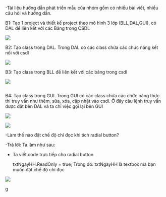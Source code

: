 -Tài liệu hướng dẫn phát triển mẫu của nhóm gồm có nhiều bài viết, nhiều câu hỏi và hướng dẫn.

B1: Tạo 1 project và thiết kế project theo mô hình 3 lớp (BLL,DAL,GUI), có DAL để liên kết với các Bảng trong CSDL
<p><img src="https://scontent.fsgn2-1.fna.fbcdn.net/v/t1.0-9/19990587_683472361864016_9169948813736673057_n.jpg?oh=b89c42ed94e1cc2ae817d69ce14589e7&oe=59C41C98"></p>
B2: Tạo class trong DAL. Trong DAL có các class chứa các chức năng kết nối với csdl
<p><img src="https://scontent.fsgn2-1.fna.fbcdn.net/v/t1.0-9/20108622_683472358530683_6520671058873428397_n.jpg?oh=4ed920706b3a3511793b9c71e01176e2&oe=5A0A56FD"></p>
B3: Tạo class trong BLL để liên kết với các bảng trong csdl
<p><img src="https://scontent.fsgn2-1.fna.fbcdn.net/v/t1.0-9/20031546_683472355197350_6610075986209625925_n.jpg?oh=ca150ad7cb651e66eded3bc9068388b7&oe=59FC6341"></p>
<p><img src=""></p>
B4: Tạo class trong GUI. Trong GUI có các class chứa các chức năng thực thi truy vấn như thêm, sửa, xóa, cập nhật vào csdl.
Ở đây câu lệnh truy vấn được đặt bên DAL và ta chỉ việc gọi lại bên GUI
<p><img src="https://scontent.fsgn2-1.fna.fbcdn.net/v/t1.0-9/20106516_683472385197347_6394497937375280678_n.jpg?oh=689914a801e615e07ba3edf626eb7c53&oe=5A042805"></p>
<p><img src="https://scontent.fsgn2-1.fna.fbcdn.net/v/t1.0-9/19990168_683472381864014_1593295186841316494_n.jpg?oh=59081aa32aae227e1dec63a55131420f&oe=5A109B07"></p>
-Làm thế nào đặt chế độ chỉ đọc khi tích radial button?

-Trả lời: Ta làm như sau:

- Ta viết code trực tiếp cho radial button

     txtNgayHH.ReadOnly = true;
Trong đó: txtNgayHH là textbox mà bạn muốn đặt chế độ chỉ đọc
<p><img src="https://scontent.fsgn2-1.fna.fbcdn.net/v/t1.0-0/s480x480/20046616_683477808530138_2629516118665040378_n.jpg?oh=e25a47cc04bb310841669b4af2d7ddde&oe=5A0B8B20"></p>
g
